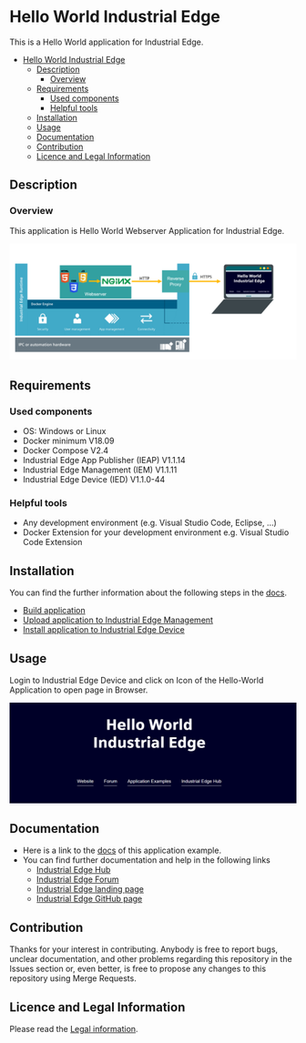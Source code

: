 # Hello World Industrial Edge

This is a Hello World application for Industrial Edge. 

- [Hello World Industrial Edge](#hello-world-industrial-edge)
  - [Description](#description)
    - [Overview](#overview)
  - [Requirements](#requirements)
    - [Used components](#used-components)
    - [Helpful tools](#helpful-tools)
  - [Installation](#installation)
  - [Usage](#usage)
  - [Documentation](#documentation)
  - [Contribution](#contribution)
  - [Licence and Legal Information](#licence-and-legal-information)

## Description

### Overview

This application is Hello World Webserver Application for Industrial Edge.

![hello-world](docs/graphics/hello-world-overview.png)

## Requirements

### Used components

- OS: Windows or Linux
- Docker minimum V18.09
- Docker Compose V2.4
- Industrial Edge App Publisher (IEAP) V1.1.14
- Industrial Edge Management (IEM) V1.1.11
- Industrial Edge Device (IED) V1.1.0-44

### Helpful tools
- Any development environment (e.g. Visual Studio Code, Eclipse, …)
- Docker Extension for your development environment e.g. Visual Studio Code Extension 


## Installation

You can find the further information about the following steps in the [docs](./docs).

- [Build application](docs/installation.md#build-application)
- [Upload application to Industrial Edge Management](docs/installation.md#upload-application-to-industrial-edge-management)
- [Install application to Industrial Edge Device](docs/installation.md#install-application-on-industrial-edge-device)


## Usage

Login to Industrial Edge Device and click on Icon of the Hello-World Application to open page in Browser.

![hello-world](docs/graphics/hello-world.png)

## Documentation
 
- Here is a link to the [docs](docs/) of this application example.
- You can find further documentation and help in the following links
  - [Industrial Edge Hub](https://iehub.eu1.edge.siemens.cloud/#/documentation)
  - [Industrial Edge Forum](https://www.siemens.com/industrial-edge-forum)
  - [Industrial Edge landing page](https://new.siemens.com/global/en/products/automation/topic-areas/industrial-edge/simatic-edge.html)
  - [Industrial Edge GitHub page](https://github.com/industrial-edge)
  
## Contribution

Thanks for your interest in contributing. Anybody is free to report bugs, unclear documentation, and other problems regarding this repository in the Issues section or, even better, is free to propose any changes to this repository using Merge Requests.

## Licence and Legal Information

Please read the [Legal information](LICENSE.md).
